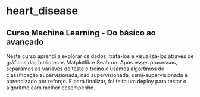 # heart_disease

## Curso Machine Learning - Do básico ao avançado
Neste curso aprendi a explorar os dados, trata-los e visualiza-los através de gráficos das bibliotecas Matplotlib e Seabron.
Após esses processos, separamos as variáves de teste e treino e usamos algortimos de classificação supervisionada, não supervisionada, semi-supervisionada e aprendizado por reforço.
E para finalizar, foi feito um deploy para testar o algoritmo com melhor desempenho.
